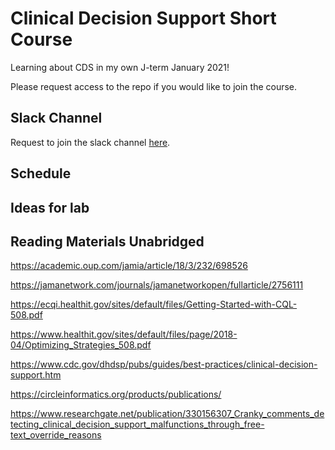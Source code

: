 # Clinical Decision Support Short Course
Learning about CDS in my own J-term January 2021!

Please request access to the repo if you would like to join the course.

## Slack Channel

Request to join the slack channel [here](https://github.com/MaraAlexeev/clinical_decision_support/issues/1).

## Schedule

## Ideas for lab



## Reading Materials Unabridged
https://academic.oup.com/jamia/article/18/3/232/698526

https://jamanetwork.com/journals/jamanetworkopen/fullarticle/2756111

https://ecqi.healthit.gov/sites/default/files/Getting-Started-with-CQL-508.pdf

https://www.healthit.gov/sites/default/files/page/2018-04/Optimizing_Strategies_508.pdf

https://www.cdc.gov/dhdsp/pubs/guides/best-practices/clinical-decision-support.htm

https://circleinformatics.org/products/publications/

https://www.researchgate.net/publication/330156307_Cranky_comments_detecting_clinical_decision_support_malfunctions_through_free-text_override_reasons

